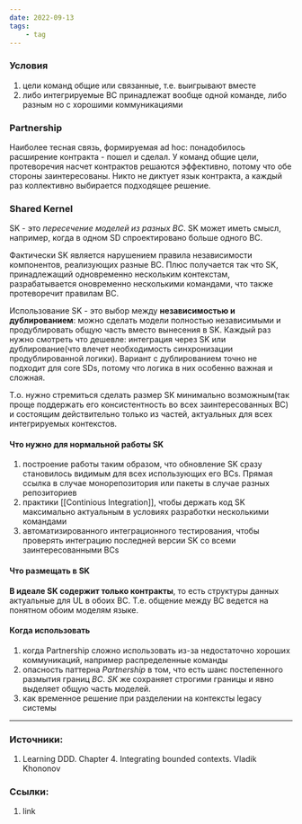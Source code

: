 ```yaml
---
date: 2022-09-13
tags:
    - tag
---
```


### Условия

1. цели команд общие или связанные, т.е. выигрывают вместе
1. либо интегрируемые BC принадлежат вообще одной команде, либо разным но с хорошими коммуникациями


### Partnership

Наиболее тесная связь, формируемая ad hoc: понадобилось расширение контракта - пошел и сделал. У команд общие цели, протеворечия насчет контрактов решаются эффективно, потому что обе стороны заинтересованы. Никто не диктует язык контракта, а каждый раз коллективно выбирается подходящее решение.

### Shared Kernel
SK - это *пересечение моделей из разных BC*. SK может иметь смысл, например, когда в одном SD спроектировано больше одного BC. 

Фактически SK является нарушением правила независимости компонентов, реализующих разные BC. Плюс получается так что SK, принадлежащий одновременно нескольким контекстам, разрабатывается оновременно несколькими командами, что также протеворечит правилам BC.

Использование SK - это выбор между **независимостью и дублированием**: можно сделать модели полностью независимыми и продублировать общую часть вместо вынесения в SK. Каждый раз нужно смотреть что дешевле: интеграция через SK или дублирование(что влечет необходимость синхронизации продублированной логики). Вариант с дублированием точно не подходит для core SDs, потому что логика в них особенно важная и сложная.

Т.о. нужно стремиться сделать размер SK минимально возможным(так проще поддержать его консистентность во всех заинтересованных BC) и состоящим действительно только из частей, актуальных для всех интегрируемых контекстов.

#### Что нужно для нормальной работы SK

1. построение работы таким образом, что обновление SK сразу становилось видимым для всех использующих его BCs. Прямая ссылка в случае монорепозитория или пакеты в случае разных репозиториев
1. практики [[Continious Integration]], чтобы держать код SK максимально актуальным в условиях разработки несколькими командами
1. автоматизированного интеграционного тестирования, чтобы проверять интеграцию последней версии SK со всеми заинтересованными BCs

#### Что размещать в SK

**В идеале SK содержит только контракты**, то есть структуры данных актуальные для UL в обоих BC. Т.е. общение между BC ведется на понятном обоим моделям языке.

#### Когда использовать

1. когда Partnership сложно использовать из-за недостаточно хороших коммуникаций, например распределенные команды
1. опасность паттерна *Partnership* в том, что есть шанс постепенного размытия границ *BC*. *SK* же сохраняет строгими границы и явно выделяет общую часть моделей.
1. как временное решение при разделении на контексты legacy системы

---

### Источники:
1. Learning DDD. Chapter 4. Integrating bounded contexts. Vladik Khononov

### Ссылки:
1. link